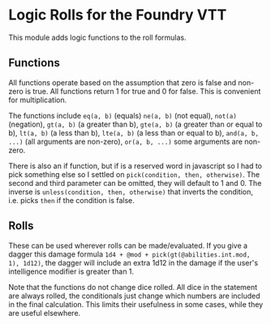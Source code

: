 # Logic Rolls for the Foundry VTT

This module adds logic functions to the roll formulas.

## Functions

All functions operate based on the assumption that zero is false and non-zero is true. All functions return 1 for true and 0 for false. This is convenient for multiplication.

The functions include `eq(a, b)` (equals) `ne(a, b)` (not equal), `not(a)` (negation), `gt(a, b)` (a greater than b), `gte(a, b)` (a greater than or equal to b), `lt(a, b)` (a less than b), `lte(a, b)` (a less than or equal to b), `and(a, b, ...)` (all arguments are non-zero), `or(a, b, ...)` some arguments are non-zero.

There is also an if function, but if is a reserved word in javascript so I had to pick something else so I settled on `pick(condition, then, otherwise)`. The second and third parameter can be omitted, they will default to 1 and 0. The inverse is `unless(condition, then, otherwise)` that inverts the condition, i.e. picks `then` if the condition is false.

## Rolls

These can be used wherever rolls can be made/evaluated. If you give a dagger this damage formula `1d4 + @mod + pick(gt(@abilities.int.mod, 1), 1d12)`, the dagger will include an extra 1d12 in the damage if the user's intelligence modifier is greater than 1.

Note that the functions do not change dice rolled. All dice in the statement are always rolled, the conditionals just change which numbers are included in the final calculation. This limits their usefulness in some cases, while they are useful elsewhere.
